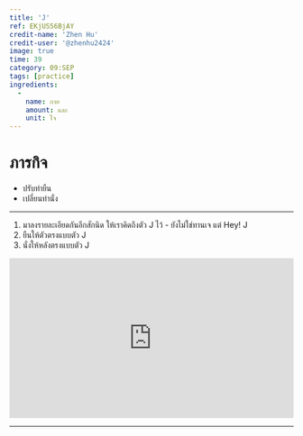```yaml
---
title: 'J'
ref: EKjUS56BjAY
credit-name: 'Zhen Hu'
credit-user: '@zhenhu2424'
image: true
time: 39
category: 09:SEP
tags: [practice]
ingredients:
  -
    name: กาย
    amount: และ
    unit: ใจ
---
```


# ภารกิจ
 - ปรับท่ายืน
 - เปลี่ยนท่านั่ง

---

1. มาลงรายละเอียดกันอีกสักนิด ให้เราคิดถึงตัว J ไว้ - ยังไม่ใช่ทานเจ แต่ Hey! J
2. ยืนให้ตัวตรงแบบตัว J
3. นั่งให้หลังตรงแบบตัว J

<div style="position:relative;width:100%;height:0;padding-bottom:56.25%;">
<iframe style="width:100%;height:100%;position:absolute;top:0;left:0;" src="https://www.youtube.com/embed/k1luKAS_Xcg" frameborder="0" allow="autoplay; encrypted-media" allowfullscreen>
</iframe>
</div>

---

